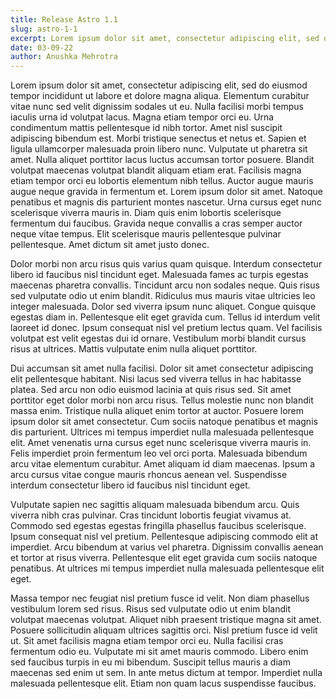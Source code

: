 ```yaml
---
title: Release Astro 1.1
slug: astro-1-1
excerpt: Lorem ipsum dolor sit amet, consectetur adipiscing elit, sed do eiusmod tempor incididunt ut labore et dolore magna aliqua.
date: 03-09-22
author: Anushka Mehrotra
---
```



Lorem ipsum dolor sit amet, consectetur adipiscing elit, sed do eiusmod tempor incididunt ut labore et dolore magna aliqua. Elementum curabitur vitae nunc sed velit dignissim sodales ut eu. Nulla facilisi morbi tempus iaculis urna id volutpat lacus. Magna etiam tempor orci eu. Urna condimentum mattis pellentesque id nibh tortor. Amet nisl suscipit adipiscing bibendum est. Morbi tristique senectus et netus et. Sapien et ligula ullamcorper malesuada proin libero nunc. Vulputate ut pharetra sit amet. Nulla aliquet porttitor lacus luctus accumsan tortor posuere. Blandit volutpat maecenas volutpat blandit aliquam etiam erat. Facilisis magna etiam tempor orci eu lobortis elementum nibh tellus. Auctor augue mauris augue neque gravida in fermentum et. Lorem ipsum dolor sit amet. Natoque penatibus et magnis dis parturient montes nascetur. Urna cursus eget nunc scelerisque viverra mauris in. Diam quis enim lobortis scelerisque fermentum dui faucibus. Gravida neque convallis a cras semper auctor neque vitae tempus. Elit scelerisque mauris pellentesque pulvinar pellentesque. Amet dictum sit amet justo donec.

Dolor morbi non arcu risus quis varius quam quisque. Interdum consectetur libero id faucibus nisl tincidunt eget. Malesuada fames ac turpis egestas maecenas pharetra convallis. Tincidunt arcu non sodales neque. Quis risus sed vulputate odio ut enim blandit. Ridiculus mus mauris vitae ultricies leo integer malesuada. Dolor sed viverra ipsum nunc aliquet. Congue quisque egestas diam in. Pellentesque elit eget gravida cum. Tellus id interdum velit laoreet id donec. Ipsum consequat nisl vel pretium lectus quam. Vel facilisis volutpat est velit egestas dui id ornare. Vestibulum morbi blandit cursus risus at ultrices. Mattis vulputate enim nulla aliquet porttitor.

Dui accumsan sit amet nulla facilisi. Dolor sit amet consectetur adipiscing elit pellentesque habitant. Nisi lacus sed viverra tellus in hac habitasse platea. Sed arcu non odio euismod lacinia at quis risus sed. Sit amet porttitor eget dolor morbi non arcu risus. Tellus molestie nunc non blandit massa enim. Tristique nulla aliquet enim tortor at auctor. Posuere lorem ipsum dolor sit amet consectetur. Cum sociis natoque penatibus et magnis dis parturient. Ultrices mi tempus imperdiet nulla malesuada pellentesque elit. Amet venenatis urna cursus eget nunc scelerisque viverra mauris in. Felis imperdiet proin fermentum leo vel orci porta. Malesuada bibendum arcu vitae elementum curabitur. Amet aliquam id diam maecenas. Ipsum a arcu cursus vitae congue mauris rhoncus aenean vel. Suspendisse interdum consectetur libero id faucibus nisl tincidunt eget.

Vulputate sapien nec sagittis aliquam malesuada bibendum arcu. Quis viverra nibh cras pulvinar. Cras tincidunt lobortis feugiat vivamus at. Commodo sed egestas egestas fringilla phasellus faucibus scelerisque. Ipsum consequat nisl vel pretium. Pellentesque adipiscing commodo elit at imperdiet. Arcu bibendum at varius vel pharetra. Dignissim convallis aenean et tortor at risus viverra. Pellentesque elit eget gravida cum sociis natoque penatibus. At ultrices mi tempus imperdiet nulla malesuada pellentesque elit eget.

Massa tempor nec feugiat nisl pretium fusce id velit. Non diam phasellus vestibulum lorem sed risus. Risus sed vulputate odio ut enim blandit volutpat maecenas volutpat. Aliquet nibh praesent tristique magna sit amet. Posuere sollicitudin aliquam ultrices sagittis orci. Nisl pretium fusce id velit ut. Sit amet facilisis magna etiam tempor orci eu. Nulla facilisi cras fermentum odio eu. Vulputate mi sit amet mauris commodo. Libero enim sed faucibus turpis in eu mi bibendum. Suscipit tellus mauris a diam maecenas sed enim ut sem. In ante metus dictum at tempor. Imperdiet nulla malesuada pellentesque elit. Etiam non quam lacus suspendisse faucibus.

